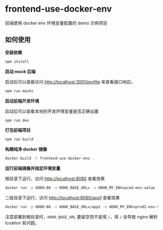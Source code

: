 # frontend-use-docker-env

前端使用 docker env 环境变量配置的 demo 示例项目

## 如何使用

**安装依赖**

```bash
npm install
```

**启动 mock 后端**

启动后可以直接访问 [http://localhost:3001/profile](http://localhost:3001/profile) 来查看接口响应。

```bash
npm run mocks
```

**启动前端开发环境**

启动后可以查看本地的开发环境变量是否正确设置

```bash
npm run dev
```

**打包前端项目**

```bash
npm run build
```

**构建纯净 docker 镜像**

```bash
docker build -t frontend-use-docker-env .
```

**运行前端镜像并指定环境变量**

根目录下运行，访问 [http://localhost:8080](http://localhost:8080) 查看效果

```bash
docker run -p 8080:80 -e HOHO_BASE_URL= -e HOHO_MY_ENV=prod-env-value -e HOHO_BACKEND_URL=http://host.docker.internal:3001/ frontend-use-docker-env
```

二级目录下运行，访问 [http://localhost:8080/app1](http://localhost:8080/app1) 查看效果

```bash
docker run -p 8080:80 -e HOHO_BASE_URL=/app1 -e HOHO_MY_ENV=prod2-env-value -e HOHO_BACKEND_URL=http://host.docker.internal:3001/ frontend-use-docker-env
```

注意部署到根目录时，`HOHO_BASE_URL` 要留空而不是填 `/`，填 `/` 会导致 nginx 解析 lcoation 有问题。
